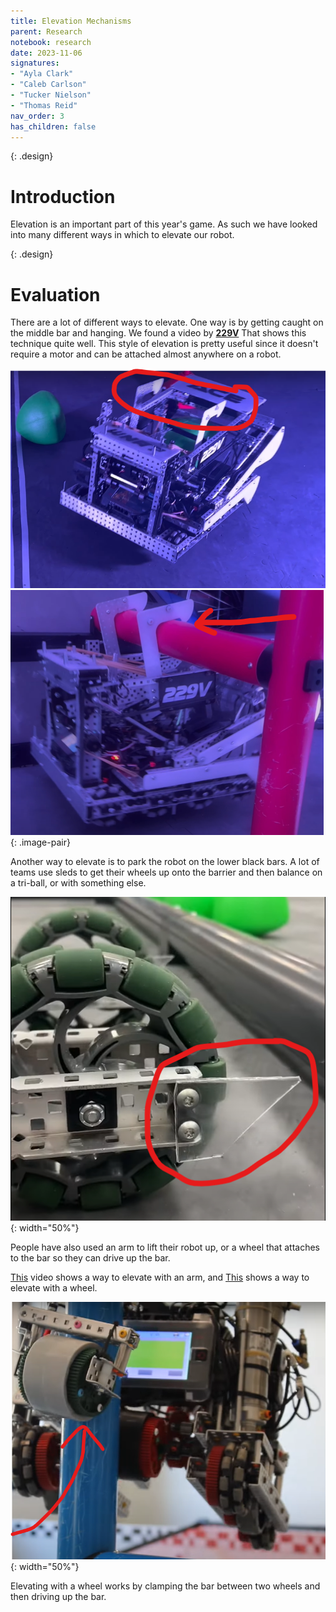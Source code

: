 ```yaml
---
title: Elevation Mechanisms
parent: Research
notebook: research
date: 2023-11-06
signatures:
- "Ayla Clark"
- "Caleb Carlson"
- "Tucker Nielson"
- "Thomas Reid"
nav_order: 3
has_children: false
---
```


{: .design}
# Introduction

Elevation is an important part of this year's game. As such we have looked into many different ways in which to elevate our robot.

{: .design}
# Evaluation

There are a lot of different ways to elevate. One way is by getting caught on the middle bar and hanging. We found a video by [**229V**](https://www.youtube.com/watch?v=BGkmDeIMQyQ) That shows this technique quite well. This style of elevation is pretty useful since it doesn't require a motor and can be attached almost anywhere on a robot. 

<!-- ![Feild](/assets/Game%20Analysis/Over%20Under%20field.png){: width="50%"} -->

![229VElevation](/assets/Research/229VElevation.png)![Hanger-Style](/assets/Research/Hanger-Style.png)
{: .image-pair}

Another way to elevate is to park the robot on the lower black bars. A lot of teams use sleds to get their wheels up onto the barrier and then balance on a tri-ball, or with something else.

![Sleds](/assets/Research/Sleds.png){: width="50%"}

People have also used an arm to lift their robot up, or a wheel that attaches to the bar so they can drive up the bar. 

[This](https://www.youtube.com/watch?v=QTX_AHG4Rlw) video shows a way to elevate with an arm, and [This](https://www.youtube.com/watch?v=avsEq6aFmkU) shows a way to elevate with a wheel.

![WheelElevation](/assets/Research/WheelElevation.png){: width="50%"}

Elevating with a wheel works by clamping the bar between two wheels and then driving up the bar.